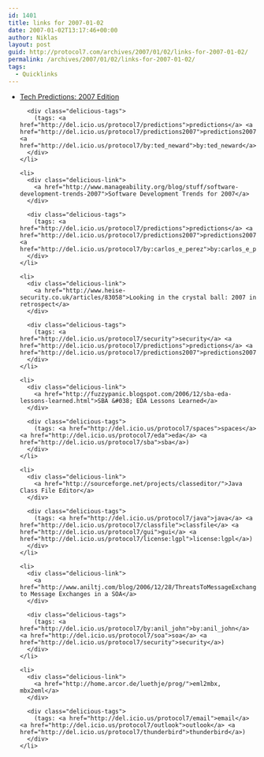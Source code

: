 ```yaml
---
id: 1401
title: links for 2007-01-02
date: 2007-01-02T13:17:46+00:00
author: Niklas
layout: post
guid: http://protocol7.com/archives/2007/01/02/links-for-2007-01-02/
permalink: /archives/2007/01/02/links-for-2007-01-02/
tags:
  - Quicklinks
---
```

<div class='microid-bcc252abed92e8aac20a6a075dffc593a5c27bb9'>
  <ul class="delicious">
    <li>
      <div class="delicious-link">
        <a href="http://blogs.tedneward.com/PermaLink,guid,5a0c9a26-2b53-4940-a968-3fee57240fcf.aspx">Tech Predictions: 2007 Edition</a>
      </div>
      
      <div class="delicious-tags">
        (tags: <a href="http://del.icio.us/protocol7/predictions">predictions</a> <a href="http://del.icio.us/protocol7/predictions2007">predictions2007</a> <a href="http://del.icio.us/protocol7/by:ted_neward">by:ted_neward</a>)
      </div>
    </li>
    
    <li>
      <div class="delicious-link">
        <a href="http://www.manageability.org/blog/stuff/software-development-trends-2007">Software Development Trends for 2007</a>
      </div>
      
      <div class="delicious-tags">
        (tags: <a href="http://del.icio.us/protocol7/predictions">predictions</a> <a href="http://del.icio.us/protocol7/predictions2007">predictions2007</a> <a href="http://del.icio.us/protocol7/by:carlos_e_perez">by:carlos_e_perez</a>)
      </div>
    </li>
    
    <li>
      <div class="delicious-link">
        <a href="http://www.heise-security.co.uk/articles/83058">Looking in the crystal ball: 2007 in retrospect</a>
      </div>
      
      <div class="delicious-tags">
        (tags: <a href="http://del.icio.us/protocol7/security">security</a> <a href="http://del.icio.us/protocol7/predictions">predictions</a> <a href="http://del.icio.us/protocol7/predictions2007">predictions2007</a>)
      </div>
    </li>
    
    <li>
      <div class="delicious-link">
        <a href="http://fuzzypanic.blogspot.com/2006/12/sba-eda-lessons-learned.html">SBA &#038; EDA Lessons Learned</a>
      </div>
      
      <div class="delicious-tags">
        (tags: <a href="http://del.icio.us/protocol7/spaces">spaces</a> <a href="http://del.icio.us/protocol7/eda">eda</a> <a href="http://del.icio.us/protocol7/sba">sba</a>)
      </div>
    </li>
    
    <li>
      <div class="delicious-link">
        <a href="http://sourceforge.net/projects/classeditor/">Java Class File Editor</a>
      </div>
      
      <div class="delicious-tags">
        (tags: <a href="http://del.icio.us/protocol7/java">java</a> <a href="http://del.icio.us/protocol7/classfile">classfile</a> <a href="http://del.icio.us/protocol7/gui">gui</a> <a href="http://del.icio.us/protocol7/license:lgpl">license:lgpl</a>)
      </div>
    </li>
    
    <li>
      <div class="delicious-link">
        <a href="http://www.aniltj.com/blog/2006/12/28/ThreatsToMessageExchangesInASOA.aspx">Threats to Message Exchanges in a SOA</a>
      </div>
      
      <div class="delicious-tags">
        (tags: <a href="http://del.icio.us/protocol7/by:anil_john">by:anil_john</a> <a href="http://del.icio.us/protocol7/soa">soa</a> <a href="http://del.icio.us/protocol7/security">security</a>)
      </div>
    </li>
    
    <li>
      <div class="delicious-link">
        <a href="http://home.arcor.de/luethje/prog/">eml2mbx, mbx2eml</a>
      </div>
      
      <div class="delicious-tags">
        (tags: <a href="http://del.icio.us/protocol7/email">email</a> <a href="http://del.icio.us/protocol7/outlook">outlook</a> <a href="http://del.icio.us/protocol7/thunderbird">thunderbird</a>)
      </div>
    </li>
  </ul>
</div>